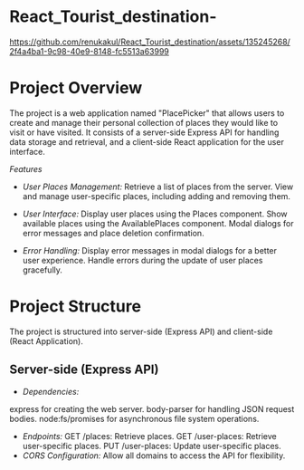 # React_Tourist_destination-

https://github.com/renukakul/React_Tourist_destination/assets/135245268/2f4a4ba1-9c98-40e9-8148-fc5513a63999

# Project Overview
The project is a web application named "PlacePicker" that allows users to create and manage their personal collection of places they would like to visit or have visited. It consists of a server-side Express API for handling data storage and retrieval, and a client-side React application for the user interface.

*Features*

- *User Places Management:*
  Retrieve a list of places from the server.
  View and manage user-specific places, including adding and removing them.

- *User Interface:*
  Display user places using the Places component.
  Show available places using the AvailablePlaces component.
  Modal dialogs for error messages and place deletion confirmation.

- *Error Handling:*
  Display error messages in modal dialogs for a better user experience.
  Handle errors during the update of user places gracefully.

# Project Structure
The project is structured into server-side (Express API) and client-side (React Application).

## Server-side (Express API)
- *Dependencies:*

express for creating the web server.
body-parser for handling JSON request bodies.
node:fs/promises for asynchronous file system operations.

- *Endpoints:*
  GET /places: Retrieve places.
  GET /user-places: Retrieve user-specific places.
  PUT /user-places: Update user-specific places.
- *CORS Configuration:*
  Allow all domains to access the API for flexibility.

